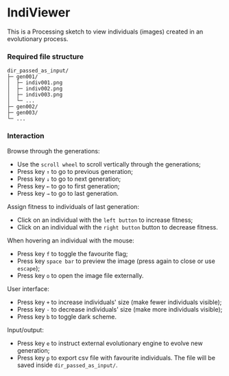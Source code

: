 # IndiViewer

This is a Processing sketch to view individuals (images) created in an evolutionary process.

### Required file structure

```
dir_passed_as_input/
├─ gen001/
│  ├─ indiv001.png
│  ├─ indiv002.png
│  ├─ indiv003.png
│  └─ ...
├─ gen002/
├─ gen003/
└─ ...
```

### Interaction

Browse through the generations:
- Use the `scroll wheel` to scroll vertically through the generations;
- Press key `↑` to go to previous generation;
- Press key `↓` to go to next generation;
- Press key `←` to go to first generation;
- Press key `→` to go to last generation.

Assign fitness to individuals of last generation:
- Click on an individual with the `left button` to increase fitness;
- Click on an individual with the `right button` button to decrease fitness.

When hovering an individual with the mouse:
- Press key `f` to toggle the favourite flag;
- Press key `space bar` to preview the image (press again to close or use `escape`);
- Press key `o` to open the image file externally.

User interface:
- Press key `+` to increase individuals' size (make fewer individuals visible);
- Press key `-` to decrease individuals' size (make more individuals visible);
- Press key `b` to toggle dark scheme.

Input/output:
- Press key `e` to instruct external evolutionary engine to evolve new generation;
- Press key `p` to export csv file with favourite individuals. The file will be saved inside `dir_passed_as_input/`.
